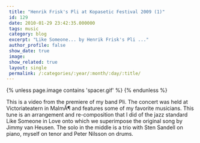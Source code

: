 ```yaml
---
 title: "Henrik Frisk's Pli at Kopasetic Festival 2009 (1)"
 id: 129
 date: 2010-01-29 23:42:35.000000
 tags: music
 category: blog
 excerpt: "Like Someone... by Henrik Frisk's Pli ..."
 author_profile: false
 show_date: true
 image: 
 show_related: true
 layout: single
 permalink: /:categories/:year/:month/:day/:title/
---
```

{% unless page.image contains 'spacer.gif' %}
{% endunless %}

This is a video from the premiere of my band Pli. The concert was held at Victoriateatern in MalmÃ¶ and features some of my favorite musicians. This tune is an arrangement and re-composition that I did of the jazz standard <it>Like Someone in Love</it> onto which we superimpose the original song by Jimmy van Heusen. The solo in the middle is a trio with Sten Sandell on piano, myself on tenor and Peter Nilsson on drums.


<object width="425" height="344"><param name="movie" value="http://www.youtube.com/v/tJ8XrTQj-7c&hl=en_US&fs=1&"></param><param name="allowFullScreen" value="true"></param><param name="allowscriptaccess" value="always"></param><embed src="http://www.youtube.com/v/tJ8XrTQj-7c&hl=en_US&fs=1&" type="application/x-shockwave-flash" allowscriptaccess="always" allowfullscreen="true" width="425" height="344"></embed></object>
